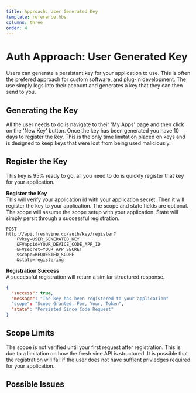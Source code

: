 ```yaml
---
title: Approach: User Generated Key 
template: reference.hbs
columns: three
order: 4
---
```

# Auth Approach: User Generated Key  

Users can generate a persistant key for your application to use. This is often the prefered approach for custom software, and plug-in development. The use simply logs into their account and generates a key that they can then send to you.  
  

## Generating the Key  
All the user needs to do is navigate to their 'My Apps' page and then click on the 'New Key' button. Once the key has been generated you have 10 days to register the key. This is the only time limitation placed on keys and is designed to keep keys that were lost from being used maliciously.  

## Register the Key  
This key is 95% ready to go, all you need to do is quickly register that key for your application.  


**Register the Key**  
This will verify your application id with your application secret. Then it will register the key to your application. The scope and state fields are optional. The scope will assume the scope setup with your application. State will simply persit through a successful registration.
```http
POST
http://api.freshvine.co/auth/key/register?
	FVkey=USER_GENERATED_KEY
    &FVappid=YOUR_DEVICE_CODE_APP_ID
    &FVsecret=YOUR_APP_SECRET
	$scope=REQUESTED_SCOPE
	&state=registering
```


**Registration Success**  
A successful registration will return a similar structured response.
```json
{
  "success": true,
  "message": "The key has been registered to your application"
  "scope": "Scope Granted, For, Your, Token",
  "state": "Persisted Since Code Request"
}
```

## Scope Limits  
The scope is not verified until your first request after registration. This is due to a limitation on how the fresh vine API is structured. It is possible that the registration will fail if the user does not have suffient privledges required for your application.  

## Possible Issues
